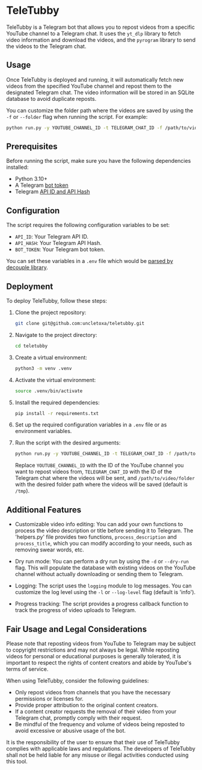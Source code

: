 # TeleTubby

TeleTubby is a Telegram bot that allows you to repost videos from a specific YouTube channel to a Telegram chat. It 
uses the `yt_dlp` library to fetch video information and download the videos, and the `pyrogram` library to send the videos to the Telegram chat. 

## Usage

Once TeleTubby is deployed and running, it will automatically fetch new videos from the specified YouTube channel and repost them to the designated Telegram chat. The video information will be stored in an SQLite database to avoid duplicate reposts.

You can customize the folder path where the videos are saved by using the `-f` or `--folder` flag when running the script. For example:
```bash
python run.py -y YOUTUBE_CHANNEL_ID -t TELEGRAM_CHAT_ID -f /path/to/video/folder
```

## Prerequisites

Before running the script, make sure you have the following dependencies installed:

- Python 3.10+
- A Telegram [bot token](https://core.telegram.org/bots#how-do-i-create-a-bot)
- Telegram [API ID and API Hash](https://core.telegram.org/api/obtaining_api_id)

## Configuration

The script requires the following configuration variables to be set:

- `API_ID`: Your Telegram API ID.
- `API_HASH`: Your Telegram API Hash.
- `BOT_TOKEN`: Your Telegram bot token.

You can set these variables in a `.env` file which would be [parsed by decouple library](https://github.com/HBNetwork/python-decouple?tab=readme-ov-file#env-file).

## Deployment

To deploy TeleTubby, follow these steps:

1. Clone the project repository:
   ```bash
   git clone git@github.com:uncletoxa/teletubby.git
   ```

2. Navigate to the project directory:
   ```bash
   cd teletubby
   ```

3. Create a virtual environment:
   ```bash
   python3 -m venv .venv
   ```

4. Activate the virtual environment:
   ```bash
   source .venv/bin/activate
   ```

5. Install the required dependencies:
   ```bash
   pip install -r requirements.txt
   ```

6. Set up the required configuration variables in a `.env` file or as environment variables.

7. Run the script with the desired arguments:
   ```bash
   python run.py -y YOUTUBE_CHANNEL_ID -t TELEGRAM_CHAT_ID -f /path/to/video/folder
   ```
   Replace `YOUTUBE_CHANNEL_ID` with the ID of the YouTube channel you want to repost videos from, `TELEGRAM_CHAT_ID` with the ID of the Telegram chat where the videos will be sent, and `/path/to/video/folder` with the desired folder path where the videos will be saved (default is `/tmp`).

## Additional Features

- Customizable video info editing: You can add your own functions to process the video description or title 
  before sending it to Telegram. The 'helpers.py' file provides two functions, `process_description` and 
  `process_title`, which you can modify according to your needs, such as removing swear words, etc.

- Dry run mode: You can perform a dry run by using the `-d` or `--dry-run` flag. This will populate the database with existing videos on the YouTube channel without actually downloading or sending them to Telegram.

- Logging: The script uses the `logging` module to log messages. You can customize the log level using the `-l` or `--log-level` flag (default is 'info').

- Progress tracking: The script provides a progress callback function to track the progress of video uploads to Telegram.

## Fair Usage and Legal Considerations

Please note that reposting videos from YouTube to Telegram may be subject to copyright restrictions and may not always be legal. While reposting videos for personal or educational purposes is generally tolerated, it is important to respect the rights of content creators and abide by YouTube's terms of service.

When using TeleTubby, consider the following guidelines:

- Only repost videos from channels that you have the necessary permissions or licenses for.
- Provide proper attribution to the original content creators.
- If a content creator requests the removal of their video from your Telegram chat, promptly comply with their request.
- Be mindful of the frequency and volume of videos being reposted to avoid excessive or abusive usage of the bot.

It is the responsibility of the user to ensure that their use of TeleTubby complies with applicable laws and regulations. The developers of TeleTubby shall not be held liable for any misuse or illegal activities conducted using this tool.